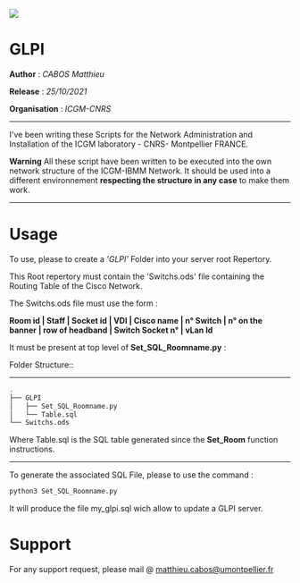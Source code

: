 ![](https://spinati.com/wp-content/uploads/2015/03/logo-cnrs.png)

# GLPI

**Author** : *CABOS Matthieu*

**Release** : *25/10/2021*

**Organisation** : *ICGM-CNRS*

______________________________________________________________________________________________________


I've been writing these Scripts for the Network Administration and Installation of the ICGM laboratory - CNRS- Montpellier FRANCE.

**Warning** All these script have been written to be executed into the own network structure of the ICGM-IBMM Network. It should be used into a different environnement **respecting the structure in any case** to make them work.

____________________________________________________________________________

# Usage

To use, please to create a *'GLPI'* Folder into your server root Repertory.

This Root repertory must contain the 'Switchs.ods' file containing the Routing Table of the Cisco Network.

The Switchs.ods file must use the form :

**Room id | Staff | Socket id | VDI | Cisco name | n° Switch | n° on the banner | row of headband | Switch Socket n° | vLan Id**

It must be present at top level of **Set_SQL_Roomname.py** :

Folder Structure::

************************************
```bash
.
├── GLPI
│   ├── Set_SQL_Roomname.py
│   └── Table.sql
└── Switchs.ods

```

Where Table.sql is the SQL table generated since the **Set_Room** function instructions.

************************************

To generate the associated SQL File, please to use the command :

```bash
python3 Set_SQL_Roomname.py
```

It will produce the file my_glpi.sql wich allow to update a GLPI server.

# Support

For any support request, please mail @ matthieu.cabos@umontpellier.fr

